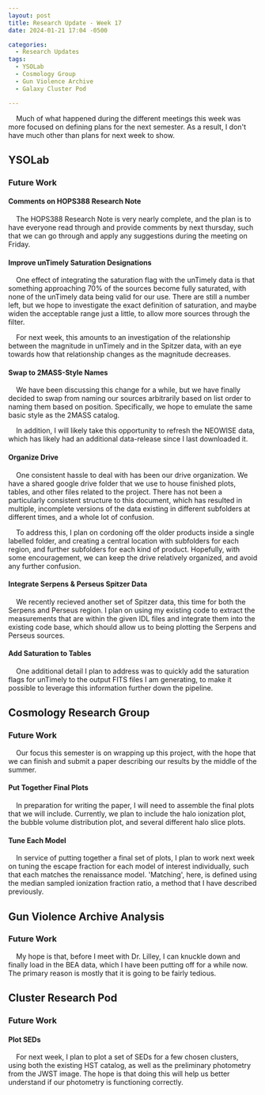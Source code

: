 ```yaml
---
layout: post
title: Research Update - Week 17
date: 2024-01-21 17:04 -0500

categories:
  - Research Updates
tags:
  - YSOLab
  - Cosmology Group
  - Gun Violence Archive
  - Galaxy Cluster Pod

---
```

    Much of what happened during the different meetings this week was more focused on defining plans for the next semester. As a result, I don't have much other than plans for next week to show.



## YSOLab

### Future Work

#### Comments on HOPS388 Research Note

    The HOPS388 Research Note is very nearly complete, and the plan is to have everyone read through and provide comments by next thursday, such that we can go through and apply any suggestions during the meeting on Friday.



#### Improve unTimely Saturation Designations

    One effect of integrating the saturation flag with the unTimely data is that something approaching 70% of the sources become fully saturated, with none of the unTimely data being valid for our use. There are still a number left, but we hope to investigate the exact definition of saturation, and maybe widen the acceptable range just a little, to allow more sources through the filter.

    For next week, this amounts to an investigation of the relationship between the magnitude in unTimely and in the Spitzer data, with an eye towards how that relationship changes as the magnitude decreases.



#### Swap to 2MASS-Style Names

    We have been discussing this change for a while, but we have finally decided to swap from naming our sources arbitrarily based on list order to naming them based on position. Specifically, we hope to emulate the same basic style as the 2MASS catalog.

    In addition, I will likely take this opportunity to refresh the NEOWISE data, which has likely had an additional data-release since I last downloaded it.



#### Organize Drive

    One consistent hassle to deal with has been our drive organization. We have a shared google drive folder that we use to house finished plots, tables, and other files related to the project. There has not been a particularly consistent structure to this document, which has resulted in multiple, incomplete versions of the data existing in different subfolders at different times, and a whole lot of confusion.

    To address this, I plan on cordoning off the older products inside a single labelled folder, and creating a central location with subfolders for each region, and further subfolders for each kind of product. Hopefully, with some encouragement, we can keep the drive relatively organized, and avoid any further confusion.



#### Integrate Serpens & Perseus Spitzer Data

    We recently recieved another set of Spitzer data, this time for both the Serpens and Perseus region. I plan on using my existing code to extract the measurements that are within the given IDL files and integrate them into the existing code base, which should allow us to being plotting the Serpens and Perseus sources.



#### Add Saturation to Tables

    One additional detail I plan to address was to quickly add the saturation flags for unTimely to the output FITS files I am generating, to make it possible to leverage this information further down the pipeline.



## Cosmology Research Group

### Future Work

    Our focus this semester is on wrapping up this project, with the hope that we can finish and submit a paper describing our results by the middle of the summer.



#### Put Together Final Plots

    In preparation for writing the paper, I will need to assemble the final plots that we will include. Currently, we plan to include the halo ionization plot, the bubble volume distribution plot, and several different halo slice plots.



#### Tune Each Model

    In service of putting together a final set of plots, I plan to work next week on tuning the escape fraction for each model of interest individually, such that each matches the renaissance model. 'Matching', here, is defined using the median sampled ionization fraction ratio, a method that I have described previously.



## Gun Violence Archive Analysis

### Future Work

    My hope is that, before I meet with Dr. Lilley, I can knuckle down and finally load in the BEA data, which I have been putting off for a while now. The primary reason is mostly that it is going to be fairly tedious.



## Cluster Research Pod

### Future Work

#### Plot SEDs

    For next week, I plan to plot a set of SEDs for a few chosen clusters, using both the existing HST catalog, as well as the preliminary photometry from the JWST image. The hope is that doing this will help us better understand if our photometry is functioning correctly.


